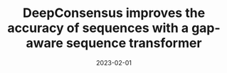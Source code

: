 ---
title: "DeepConsensus improves the accuracy of sequences with a gap-aware sequence transformer"
collection: publications
permalink: /publications/2023-02-01-DeepConsensus-improves-the-accuracy-of-sequences-with-a-gap-aware-sequence-transformer
date: 2023-02-01
paperurl: 'https://doi.org/10.1038/s41587-022-01435-7'
code: 'https://github.com/google/deepconsensus'
citation: 'G.&nbsp;Baid, D.&nbsp;E. Cook, K.&nbsp;Shafin, T.&nbsp;Yun, F.&nbsp;Llinares-López, Q.&nbsp;Berthet, … A.&nbsp;Carroll.
<span class="bibtex-protected">DeepConsensus</span> improves the accuracy of sequences with a gap-aware sequence transformer.
<em>Nat. Biotechnol.</em>, 41:232–238, 2023.'
---